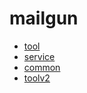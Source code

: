# mailgun

* [tool](tool/README.md)
* [service](service/README.md)
* [common](common/README.md)
* [toolv2](toolv2/README.md)
